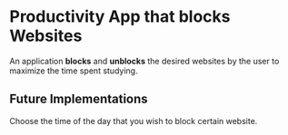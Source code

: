 # Productivity App that blocks Websites
An application **blocks** and **unblocks** the desired websites by the user to maximize the time spent studying.

## Future Implementations
Choose the time of the day that you wish to block certain website.
